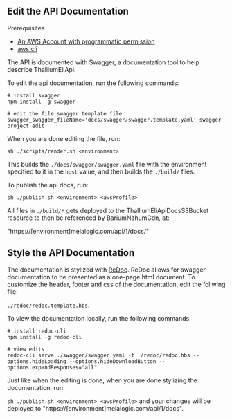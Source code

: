 ## Edit the API Documentation

Prerequisites
- [An AWS Account with programmatic permission](https://aws.amazon.com/)
- [aws cli](https://docs.aws.amazon.com/cli/latest/userguide/cli-chap-welcome.html)

The API is documented with Swagger, a documentation tool to help describe ThalliumEliApi.

To edit the api documentation, run the following commands:

```
# install swagger
npm install -g swagger

# edit the file swagger template file
swagger_swagger_fileName='docs/swagger/swagger.template.yaml' swagger project edit
```

When you are done editing the file, run:

`sh ./scripts/render.sh <environment>`

This builds the `./docs/swagger/swagger.yaml` file with the environment specified to it in the `host` value, and then builds the `./build/` files.


To publish the api docs, run:

`sh ./publish.sh <environment> <awsProfile>`

All files in `./build/*` gets deployed to the ThalliumEliApiDocsS3Bucket resource to then be referenced by BariumNahumCdn, at:

"https://[environment]melalogic.com/api/1/docs/"

## Style the API Documentation

The documentation is stylized with [ReDoc](https://github.com/Rebilly/ReDoc). ReDoc allows for swagger documentation to be presented as a one-page html document. To customize the header, footer and css of the documentation, edit the follwing file:

`./redoc/redoc.template.hbs`.

To view the documentation locally, run the following commands:

```
# install redoc-cli
npm install -g redoc-cli

# view edits
redoc-cli serve ./swagger/swagger.yaml -t ./redoc/redoc.hbs --options.hideLoading --options.hideDownloadButton --options.expandResponses="all"
```

Just like when the editing is done, when you are done stylizing the documentation, run:

`sh ./publish.sh <environment> <awsProfile>` and your changes will be deployed to "https://[environment]melalogic.com/api/1/docs".